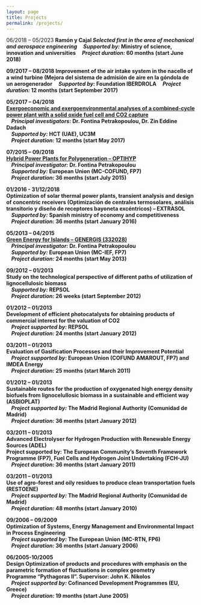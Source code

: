 ```yaml
---
layout: page
title: Projects
permalink: /projects/
---
```


06/2018 – 05/2023 <b>
**Ramón y Cajal** <b>
*Selected first in the area of mechanical and aerospace engineering* <b>
&nbsp;&nbsp;&nbsp;&nbsp;_Supported by:_ Ministry of science, innovation and universities <b>
&nbsp;&nbsp;&nbsp;&nbsp;_Project duration:_ 60 months (start June 2018)

09/2017 – 08/2018<b>
**Improvement of the air intake system in the nacelle of a wind turbine (Mejora del sistema de admisión de aire en la góndola de un aerogenerador**<b>
&nbsp;&nbsp;&nbsp;&nbsp;_Supported by:_ Foundation IBERDROLA<b>
&nbsp;&nbsp;&nbsp;&nbsp;_Project duration:_ 12 months (start September 2017)

05/2017 – 04/2018   
[**Exergoeconomic and exergoenvironmental analyses of a combined-cycle power plant with a solid oxide fuel cell and CO2 capture**](http://fontina-petrakopoulou.github.io/hct/)    
&nbsp;&nbsp;&nbsp;&nbsp;_Principal investigators:_ Dr. Fontina Petrakopoulou, Dr. Zin Eddine Dadach     
&nbsp;&nbsp;&nbsp;&nbsp;_Supported by:_ HCT (UAE), UC3M     
&nbsp;&nbsp;&nbsp;&nbsp;_Project duration:_ 12 months (start May 2017)   

07/2015 – 09/2018   
[**Hybrid Power Plants for Polygeneration – OPTIHYP**](http://fontina-petrakopoulou.github.io/conex/)   
&nbsp;&nbsp;&nbsp;&nbsp;_Principal investigator:_ Dr. Fontina Petrakopoulou   
&nbsp;&nbsp;&nbsp;&nbsp;_Supported by:_ European Union (MC-COFUND, FP7)   
&nbsp;&nbsp;&nbsp;&nbsp;_Project duration:_ 36 months (start July 2015)   

01/2016 - 31/12/2018  
**Optimization of solar thermal power plants, transient analysis and design of concentric receivers (Optimización de centrales termosolares, análisis transitorio y diseño de receptores bayoneta excéntricos) – EXTRASOL**   
&nbsp;&nbsp;&nbsp;&nbsp;_Supported by:_ Spanish ministry of economy and competitiveness   
&nbsp;&nbsp;&nbsp;&nbsp;_Project duration:_ 36 months (start January 2016)

05/2013 – 04/2015   	   
[**Green Energy for Islands – GENERGIS (332028)**](http://fontina-petrakopoulou.github.io/genergis/)  
&nbsp;&nbsp;&nbsp;&nbsp;_Principal investigator:_ Dr. Fontina Petrakopoulou   
&nbsp;&nbsp;&nbsp;&nbsp;_Supported by:_ European Union (MC-IEF, FP7)   
&nbsp;&nbsp;&nbsp;&nbsp;_Project duration:_ 24 months (start May 2013)

09/2012 – 01/2013	  
**Study on the technological perspective of different paths of utilization of lignocellulosic biomass**   
&nbsp;&nbsp;&nbsp;&nbsp;_Supported by:_ REPSOL   
&nbsp;&nbsp;&nbsp;&nbsp;_Project duration:_ 26 weeks (start September 2012)

01/2012 – 01/2013	  
**Development of efficient photocatalysts for obtaining products of commercial interest for the valuation of CO2**   
&nbsp;&nbsp;&nbsp;&nbsp;_Project supported by:_ REPSOL   
&nbsp;&nbsp;&nbsp;&nbsp;_Project duration:_ 24 months (start January 2012)

03/2011 – 01/2013	  
**Evaluation of Gasification Processes and their Improvement Potential**    
&nbsp;&nbsp;&nbsp;&nbsp;_Project supported by:_ European Union (COFUND AMAROUT, FP7) and IMDEA Energy   
&nbsp;&nbsp;&nbsp;&nbsp;_Project duration:_ 25 months (start March 2011)

01/2012 – 01/2013	  
**Sustainable routes for the production of oxygenated high energy density biofuels from lignocelullosic biomass in a sustainable and efficient way (ASBIOPLAT)**      
&nbsp;&nbsp;&nbsp;&nbsp;_Project supported by:_ The Madrid Regional Authority (Comunidad de Madrid)      
&nbsp;&nbsp;&nbsp;&nbsp;_Project duration:_ 36 months (start January 2012)

03/2011 – 01/2013	  
**Advanced Electrolyser for Hydrogen Production with Renewable Energy Sources (ADEL)**   
Project supported by: The European Community’s Seventh Framework Programme (FP7), Fuel Cells and Hydrogen Joint Undertaking (FCH-JU)   
&nbsp;&nbsp;&nbsp;&nbsp;_Project duration:_ 36 months (start January 2011)

03/2011 – 01/2013	  
**Use of agro-forest and oily residues to produce clean transportation fuels (RESTOENE)**   
&nbsp;&nbsp;&nbsp;&nbsp;_Project supported by:_ The Madrid Regional Authority (Comunidad de Madrid)   
&nbsp;&nbsp;&nbsp;&nbsp;_Project duration:_ 48 months (start January 2010)

09/2006 – 09/2009 	  
**Optimization of Systems, Energy Management and Environmental Impact in Process Engineering**   
&nbsp;&nbsp;&nbsp;&nbsp;_Project supported by:_ The European Union (MC-RTN, FP6)   
&nbsp;&nbsp;&nbsp;&nbsp;_Project duration:_ 36 months (start January 2006)

06/2005-10/2005	  
**Design Optimization of products and procedures with emphasis on the parametric formation of fluctuations in complex geometry**   
Programme “Pythagoras II”.  Supervisor: John K. Nikolos   
&nbsp;&nbsp;&nbsp;&nbsp;_Project supported by:_  Cofinanced Development Programmes (EU, Greece)   
&nbsp;&nbsp;&nbsp;&nbsp;_Project duration:_ 19 months (start June 2005)
